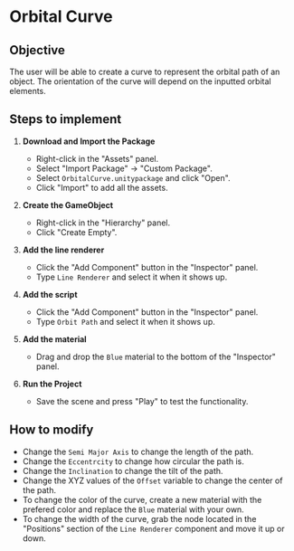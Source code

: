 # Orbital Curve

## Objective

The user will be able to create a curve to represent the orbital path of an object. The orientation of the curve will depend on the inputted orbital elements.

## Steps to implement

1. **Download and Import the Package**
   - Right-click in the "Assets" panel.
   - Select "Import Package" -> "Custom Package".
   - Select `OrbitalCurve.unitypackage` and click "Open".
   - Click "Import" to add all the assets.
    
2. **Create the GameObject**
   - Right-click in the "Hierarchy" panel.
   - Click "Create Empty".

3. **Add the line renderer**
   - Click the "Add Component" button in the "Inspector" panel.
   - Type `Line Renderer` and select it when it shows up.
    
4. **Add the script**
   - Click the "Add Component" button in the "Inspector" panel.
   - Type `Orbit Path` and select it when it shows up.

5. **Add the material**
   - Drag and drop the `Blue` material to the bottom of the "Inspector" panel.

6. **Run the Project**
   - Save the scene and press "Play" to test the functionality.

## How to modify
 - Change the `Semi Major Axis` to change the length of the path.
 - Change the `Eccentrcity` to change how circular the path is.
 - Change the `Inclination` to change the tilt of the path.
 - Change the XYZ values of the `Offset` variable to change the center of the path.
 - To change the color of the curve, create a new material with the prefered color and replace the `Blue` material with your own.
 - To change the width of the curve, grab the node located in the "Positions" section of the `Line Renderer` component and move it up or down.
